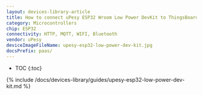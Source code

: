 ```yaml
---
layout: devices-library-article
title: How to connect uPesy ESP32 Wroom Low Power DevKit to ThingsBoard?
category: Microcontrollers
chip: ESP32
connectivity: HTTP, MQTT, WIFI, Bluetooth
vendor: uPesy
deviceImageFileName: upesy-esp32-low-power-dev-kit.jpg
docsPrefix: paas/
---
```


* TOC
{:toc}

{% include /docs/devices-library/guides/upesy-esp32-low-power-dev-kit.md %}
